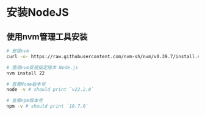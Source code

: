 # 安装NodeJS


## 使用nvm管理工具安装

```bash
# 安装nvm
curl -o- https://raw.githubusercontent.com/nvm-sh/nvm/v0.39.7/install.sh | bash

# 使用nvm安装指定版本 Node.js
nvm install 22

# 查看Node版本号
node -v # should print `v22.2.0`

# 查看npm版本号
npm -v # should print `10.7.0`

```